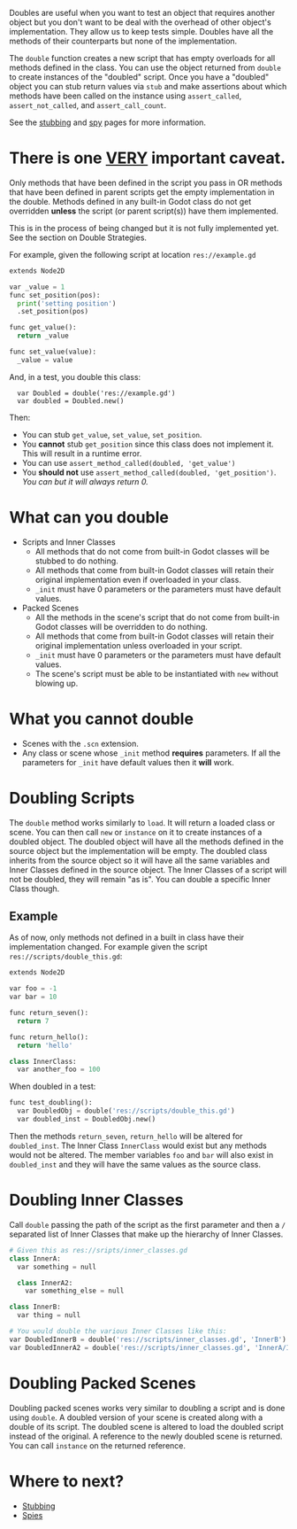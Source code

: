 Doubles are useful when you want to test an object that requires another object but you don't want to be deal with the overhead of other object's implementation.  They allow us to keep tests simple.  Doubles have all the methods of their counterparts but none of the implementation.

The `double` function creates a new script that has empty overloads for all methods defined in the class.  You can use the object returned from `double` to create instances of the "doubled" script.  Once you have a "doubled" object you can stub return values via `stub` and make assertions about which methods have been called on the instance using `assert_called`, `assert_not_called`, and `assert_call_count`.

See the [stubbing](https://github.com/bitwes/Gut/wiki/Stubbing-Experimental) and [spy](https://github.com/bitwes/Gut/wiki/Spies-Experimental) pages for more information.

# There is one <u>VERY</u> important caveat.  
Only methods that have been defined in the script you pass in OR methods that have been defined in parent scripts get the empty implementation in the double.  Methods defined in any built-in Godot class do not get overridden __unless__ the script (or parent script(s)) have them implemented.

This is in the process of being changed but it is not fully implemented yet.  See the section on Double Strategies.

For example, given the following script at location `res://example.gd`
``` python
extends Node2D

var _value = 1
func set_position(pos):
  print('setting position')
  .set_position(pos)

func get_value():
  return _value

func set_value(value):
  _value = value
```
And, in a test, you double this class:
```
  var Doubled = double('res://example.gd')
  var doubled = Doubled.new()
```
Then:
* You can stub `get_value`, `set_value`, `set_position`.
* You __cannot__ stub `get_position` since this class does not implement it.  This will result in a runtime error.
* You can use `assert_method_called(doubled, 'get_value')`
* You __should not__ use `assert_method_called(doubled, 'get_position')`.  _You can but it will always return 0._


# What can you double
* Scripts and Inner Classes
  * All methods that do not come from built-in Godot classes will be stubbed to do nothing.  
  * All methods that come from built-in Godot classes will retain their original implementation even if overloaded in your class.
  * `_init` must have 0 parameters or the parameters must have default values.
* Packed Scenes
  * All the methods in the scene's script that do not come from built-in Godot classes will be overridden to do nothing.
  * All methods that come from built-in Godot classes will retain their original implementation unless overloaded in your script.
  * `_init` must have 0 parameters or the parameters must have default values.
  * The scene's script must be able to be instantiated with `new` without blowing up.


# What you cannot double
* Scenes with the `.scn` extension.
* Any class or scene whose `_init` method __requires__ parameters.  If all the parameters for `_init` have default values then it __will__ work.


# Doubling Scripts
The `double` method works similarly to `load`.  It will return a loaded class or scene.  You can then call `new` or `instance` on it to create instances of a doubled object.  The doubled object will have all the methods defined in the source object but the implementation will be empty.  The doubled class inherits from the source object so it will have all the same variables and Inner Classes defined in the source object.  The Inner Classes of a script will not be doubled, they will remain "as is".  You can double a specific Inner Class though.


## Example
As of now, only methods not defined in a built in class have their implementation changed.  For example given the script `res://scripts/double_this.gd`:

``` python
extends Node2D

var foo = -1
var bar = 10

func return_seven():
  return 7

func return_hello():
  return 'hello'

class InnerClass:
  var another_foo = 100
```
When doubled in a test:
``` python
func test_doubling():
  var DoubledObj = double('res://scripts/double_this.gd')
  var doubled_inst = DoubledObj.new()
```
Then the methods `return_seven`, `return_hello` will be altered for `doubled_inst`.  The Inner Class `InnerClass` would exist but any methods would not be altered.  The member variables `foo` and `bar` will also exist in `doubled_inst` and they will have the same values as the source class.

# Doubling Inner Classes
Call `double` passing the path of the script as the first parameter and then a `/` separated list of Inner Classes that make up the hierarchy of Inner Classes.

``` python
# Given this as res://sripts/inner_classes.gd
class InnerA:
  var something = null

  class InnerA2:
    var something_else = null

class InnerB:
  var thing = null

# You would double the various Inner Classes like this:
var DoubledInnerB = double('res://scripts/inner_classes.gd', 'InnerB')
var DoubledInnerA2 = double('res://scripts/inner_classes.gd', 'InnerA/InnerA2')
```

# Doubling Packed Scenes
Doubling packed scenes works very similar to doubling a script and is done using `double`.  A doubled version of your scene is created along with a double of its script.  The doubled scene is altered to load the doubled script instead of the original.  A reference to the newly doubled scene is returned.  You can call `instance` on the returned reference.



# Where to next?
* [Stubbing](https://github.com/bitwes/Gut/wiki/Stubbing-Experimental)
* [Spies](https://github.com/bitwes/Gut/wiki/Spies-Experimental)
